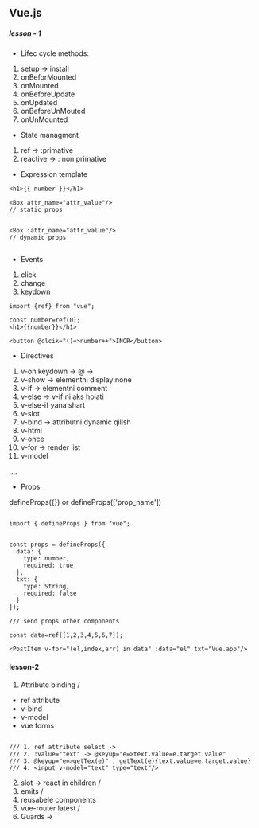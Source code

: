 ## **Vue.js**

##### lesson - 1 

- Lifec cycle methods:

 1. setup -> install 
 2. onBeforMounted 
 3. onMounted
 4. onBeforeUpdate
 5. onUpdated
 5. onBeforeUnMouted
 6. onUnMounted

 - State managment

 1. ref      -> :primative 
 2. reactive -> : non primative

 - Expression template

 ``` 
 <h1>{{ number }}</h1>

 <Box attr_name="attr_value"/> 
 // static props


 <Box :attr_name="attr_value"/>
// dynamic props


```
- Events 

1. click 
2. change
3. keydown

``` 
import {ref} from "vue";

const number=ref(0);
<h1>{{number}}</h1>

<button @clcik="()=>number++">INCR</button>

```

- Directives

1. v-on:keydown -> @ -> 
2. v-show -> elementni display:none
3. v-if   -> elementni comment
4. v-else -> v-if ni aks holati
5. v-else-if yana shart
6. v-slot 
7. v-bind -> attributni dynamic qilish
8. v-html
9. v-once
10. v-for -> render list 
11. v-model


....


- Props


defineProps({}) or defineProps(['prop_name'])

```

import { defineProps } from "vue";


const props = defineProps({
  data: {
    type: number,
    required: true
  },
  txt: {
    type: String,
    required: false
  }
});

/// send props other components

const data=ref([1,2,3,4,5,6,7]);

<PostItem v-for="(el,index,arr) in data" :data="el" txt="Vue.app"/>

```


#### lesson-2

1.  Attribute binding /

- ref attribute
- v-bind
- v-model
- vue forms

```

/// 1. ref attribute select -> 
/// 2. :value="text" -> @keyup="e=>text.value=e.target.value"
/// 3. @keyup="e=>getTex(e)" , getText(e){text.value=e.target.value}
/// 4. <input v-model="text" type="text"/>

```

2. slot -> react in children /
3. emits  /
4. reusabele components  
5. vue-router latest /
6. Guards ->  














